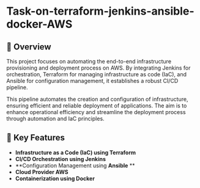 # Task-on-terraform-jenkins-ansible-docker-AWS


## 📝 Overview
This project focuses on automating the end-to-end infrastructure provisioning and deployment process on AWS. By integrating Jenkins for orchestration, Terraform for managing infrastructure as code (IaC), and Ansible for configuration management, it establishes a robust CI/CD pipeline. 

This pipeline automates the creation and configuration of infrastructure, ensuring efficient and reliable deployment of applications. The aim is to enhance operational efficiency and streamline the deployment process through automation and IaC principles.


## 🚀 Key Features
- **Infrastructure as a Code (IaC) using **Terraform****
- **CI/CD Orchestration using **Jenkins****      
- **Configuration Management using  **Ansible** **
- **Cloud Provider **AWS****
- **Containerization using **Docker****                                         
